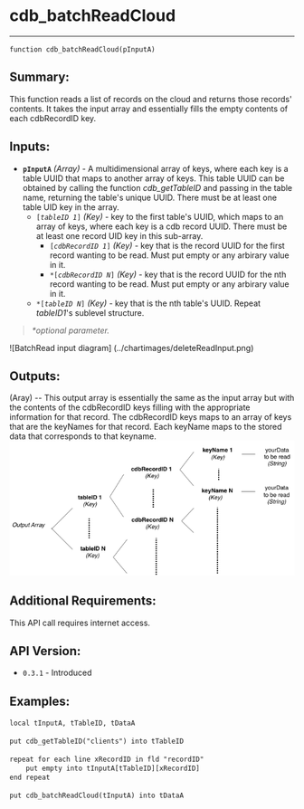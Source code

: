 # cdb_batchReadCloud
---
```
function cdb_batchReadCloud(pInputA)
```
## Summary:
This function reads a list of records on the cloud and returns those records' contents. It takes the input array and essentially fills the empty contents of each cdbRecordID key.

## Inputs:
* **`pInputA`** *(Array)* - A multidimensional array of keys, where each key is a table UUID that maps to another array of keys. This table UUID can be obtained by calling the function *cdb_getTableID* and passing in the table name, returning the table's unique UUID. There must be at least one table UID key in the array.
    * `[`*`tableID 1`*`]` *(Key)* - key to the first table's UUID, which maps to an array of keys, where each key is a cdb record UUID. There must be at least one record UID key in this sub-array.
    	* `[`*`cdbRecordID 1`*`]` *(Key)* - key that is the record UUID for the first record wanting to be read. Must put empty or any arbirary value in it.
    	* `*[`*`cdbRecordID N`*`]` *(Key)* - key that is the record UUID for the nth record wanting to be read. Must put empty or any arbirary value in it.
    * `*[`*`tableID N`*`]` *(Key)* - key that is the nth table's UUID. Repeat *tableID1*'s sublevel structure.

> _*optional parameter._

![BatchRead input diagram] (../chartimages/deleteReadInput.png)
## Outputs:
(Aray) -- This output array is essentially the same as the input array but with the contents of the cdbRecordID keys filling with the appropriate information for that record. The cdbRecordID keys maps to an array of keys that are the keyNames for that record. Each keyName maps to the stored data that corresponds to that keyname.
![BatchRead output diagram](../chartimages/readOutput.png)
## Additional Requirements:
This API call requires internet access.
## API Version:
* `0.3.1` - Introduced

## Examples:
```
local tInputA, tTableID, tDataA
     
put cdb_getTableID("clients") into tTableID
     
repeat for each line xRecordID in fld "recordID"
	put empty into tInputA[tTableID][xRecordID]
end repeat
     
put cdb_batchReadCloud(tInputA) into tDataA
```
